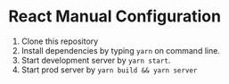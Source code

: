 # React Manual Configuration

1. Clone this repository
2. Install dependencies by typing `yarn` on command line.
3. Start development server by `yarn start`.
4. Start prod server by `yarn build && yarn server`
